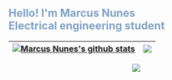 <h2 style="color:#81a1c1">Hello! I'm Marcus Nunes <br> Electrical engineering student</h2>


| <a href="https://github.com/mvsnunes/github-readme-stats"><img align="center" src="https://github-readme-stats.vercel.app/api?username=mvsnunes&show_icons=true&theme=nord&hide_border=true" alt="Marcus Nunes's github stats" /></a> | <a href="https://github.com/mvsnunes/github-readme-stats"><img align="center" src="https://github-readme-stats.vercel.app/api/top-langs/?username=mvsnunes&layout=compact&theme=nord&hide_border=true" /></a> |
| ------------- | ------------- |

<p align="center" href="https://github.com/mvsnunes/github-readme-activity-graph"><img src="https://activity-graph.herokuapp.com/graph?username=mvsnunes&theme=nord"/> </p>





